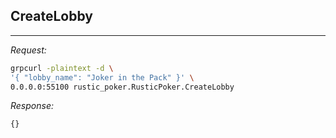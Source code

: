 ## CreateLobby

---

_Request:_
``` bash
grpcurl -plaintext -d \
'{ "lobby_name": "Joker in the Pack" }' \
0.0.0.0:55100 rustic_poker.RusticPoker.CreateLobby
```

_Response:_
``` bash
{}
```
